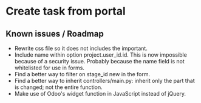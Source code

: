 Create task from portal
=======================

Known issues / Roadmap
----------------------
* Rewrite css file so it does not includes the important.
* Include name within option project.user_id.id. This is now impossible because of a security issue. Probably because the name field is not whitelisted for use in forms.
* Find a better way to filter on stage_id new in the form.
* Find a better way to inherit controllers/main.py: inherit only the part that is changed; not the entire function.
* Make use of Odoo's widget function in JavaScript instead of jQuery. 